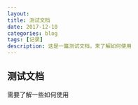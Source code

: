 ```yaml
---
layout: 
title: 测试文档
date: 2017-12-10
categories: blog
tags: [记录]
description: 这是一篇测试文档，来了解如何使用
---
```


## 测试文档

需要了解一些如何使用
